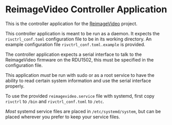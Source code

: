 # ReimageVideo Controller Application

This is the controller application for the [ReimageVideo](https://github.com/LogoiLab/ReimageVideo) project.

This controller application is meant to be run as a daemon. It expects the `rivctrl_conf.toml` configuration file to be in its working directory. An example configuration file `rivctrl_conf.toml.example` is provided.

The controller application expects a serial interface to talk to the ReimageVideo firmware on the RDU1502, this must be specified in the configuration file.

This application *must* be run with sudo or as a root service to have the ability to read certain system information and use the serial interface properly.

To use the provided `reimagevideo.service` file with systemd, first copy `rivctrl` to `/bin` and `rivctrl_conf.toml` to `/etc`.

*Most* systemd service files are placed in `/etc/systemd/system`, but can be placed wherever you prefer to keep your service files.
